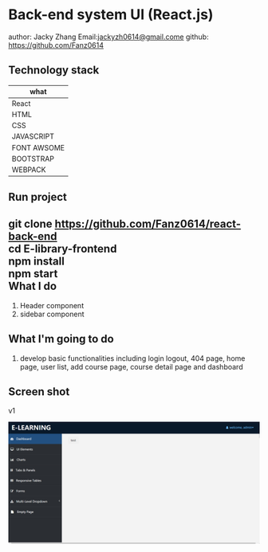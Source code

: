 Back-end system UI (React.js)
====
author: Jacky Zhang  Email:jackyzh0614@gmail.come  github: https://github.com/Fanz0614

Technology stack
----------
| what   | 
| ---------- | 
| React    |
| HTML    | 
| CSS     |
| JAVASCRIPT     | 
| FONT AWSOME     | 
| BOOTSTRAP    | 
| WEBPACK    | 


Run project
-----------
git clone https://github.com/Fanz0614/react-back-end <br>
cd E-library-frontend <br>
npm install <br>
npm start <br>
What I do 
---------
1. Header component
2. sidebar component

What I'm going to do 
------------
1. develop basic functionalities including login logout, 404 page, home page, user list, add course page, course detail page and dashboard

Screen shot
-----------
v1

![Alt text](https://raw.githubusercontent.com/Fanz0614/pic/master/e-learning%20v1.PNG)
